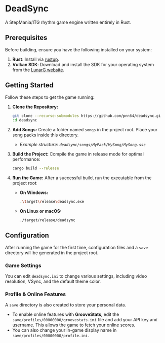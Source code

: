 # DeadSync

A StepMania/ITG rhythm game engine written entirely in Rust.

## Prerequisites

Before building, ensure you have the following installed on your system:

1.  **Rust**: Install via [rustup](https://rustup.rs/).
2.  **Vulkan SDK**: Download and install the SDK for your operating system from the [LunarG website](https://www.lunarg.com/vulkan-sdk/).

## Getting Started

Follow these steps to get the game running:

1.  **Clone the Repository:**
    ```sh
    git clone --recurse-submodules https://github.com/pnn64/deadsync.git
    cd deadsync
    ```

2.  **Add Songs:**
    Create a folder named `songs` in the project root. Place your song packs inside this directory.
    *   *Example structure: `deadsync/songs/MyPack/MySong/MySong.ssc`*

3.  **Build the Project:**
    Compile the game in release mode for optimal performance:
    ```sh
    cargo build --release
    ```

4.  **Run the Game:**
    After a successful build, run the executable from the project root:

    *   **On Windows:**
        ```sh
        .\target\release\deadsync.exe
        ```
    *   **On Linux or macOS:**
        ```sh
        ./target/release/deadsync
        ```

## Configuration

After running the game for the first time, configuration files and a `save` directory will be generated in the project root.

### Game Settings
You can edit `deadsync.ini` to change various settings, including video resolution, VSync, and the default theme color.

### Profile & Online Features
A `save` directory is also created to store your personal data.

*   To enable online features with **GrooveStats**, edit the `save/profiles/00000000/groovestats.ini` file and add your API key and username. This allows the game to fetch your online scores.
*   You can also change your in-game display name in `save/profiles/00000000/profile.ini`.
